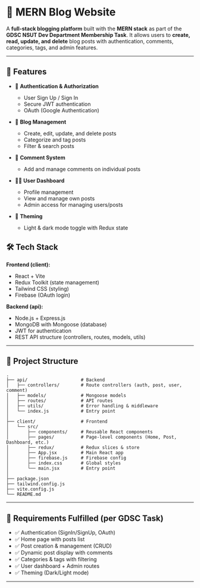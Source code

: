 # 📰 MERN Blog Website

A **full-stack blogging platform** built with the **MERN stack** as part of the **GDSC NSUT Dev Department Membership Task**.
It allows users to **create, read, update, and delete** blog posts with authentication, comments, categories, tags, and admin features.

---

## 🚀 Features

* 🔐 **Authentication & Authorization**

  * User Sign Up / Sign In
  * Secure JWT authentication
  * OAuth (Google Authentication)

* 📝 **Blog Management**

  * Create, edit, update, and delete posts
  * Categorize and tag posts
  * Filter & search posts

* 💬 **Comment System**

  * Add and manage comments on individual posts

* 🧑‍💻 **User Dashboard**

  * Profile management
  * View and manage own posts
  * Admin access for managing users/posts

* 🎨 **Theming**

  * Light & dark mode toggle with Redux state


## 🛠 Tech Stack

**Frontend (client):**

* React + Vite
* Redux Toolkit (state management)
* Tailwind CSS (styling)
* Firebase (OAuth login)

**Backend (api):**

* Node.js + Express.js
* MongoDB with Mongoose (database)
* JWT for authentication
* REST API structure (controllers, routes, models, utils)

---

## 📂 Project Structure

```
.
├── api/                    # Backend
│   ├── controllers/        # Route controllers (auth, post, user, comment)
│   ├── models/             # Mongoose models
│   ├── routes/             # API routes
│   ├── utils/              # Error handling & middleware
│   └── index.js            # Entry point
│
├── client/                 # Frontend
│   └── src/
│       ├── components/     # Reusable React components
│       ├── pages/          # Page-level components (Home, Post, Dashboard, etc.)
│       ├── redux/          # Redux slices & store
│       ├── App.jsx         # Main React app
│       ├── firebase.js     # Firebase config
│       ├── index.css       # Global styles
│       └── main.jsx        # Entry point
│
├── package.json
├── tailwind.config.js
├── vite.config.js
└── README.md
```

---

## 📌 Requirements Fulfilled (per GDSC Task)

* ✅ Authentication (SignIn/SignUp, OAuth)
* ✅ Home page with posts list
* ✅ Post creation & management (CRUD)
* ✅ Dynamic post display with comments
* ✅ Categories & tags with filtering
* ✅ User dashboard + Admin routes
* ✅ Theming (Dark/Light mode)

---